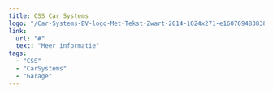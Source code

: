 ```yaml
---
title: CSS Car Systems
logo: "/Car-Systems-BV-logo-Met-Tekst-Zwart-2014-1024x271-e1607694838386_jjh0s5.jpg"
link:
  url: "#"
  text: "Meer informatie"
tags:
  - "CSS"
  - "CarSystems"
  - "Garage"
---
```


